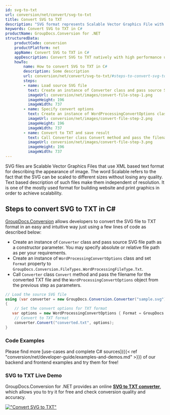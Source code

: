 ```yaml
---
id: svg-to-txt
url: conversion/net/convert/svg-to-txt
title: Convert SVG to TXT
description: "SVG format represents Scalable Vector Graphics File with .svg extension. Learn how to convert SVG to TXT file programmatically in C# language using GroupDocs.Conversion for .NET library."
keywords: Convert SVG to TXT in C#
productName: GroupDocs.Conversion for .NET
structuredData:
    productCode: conversion
    productPlatform: net
    appName: Convert SVG to TXT in C#
    appDescription: Convert SVG to TXT natively with high performance using C# language and server side GroupDocs.Conversion for .NET APIs, without the use of any software like Microsoft or Open Office.
    howTo:
        name: How to convert SVG to TXT in C# 
        description: Some description
        url: conversion/net/convert/svg-to-txt/#steps-to-convert-svg-to-txt-in-c
        steps:
        - name: Load source SVG file 
          text: Create an instance of Converter class and pass source SVG file path as a constructor parameter. You may specify absolute or relative file path as per your requirements. 
          imageUrl: conversion/net/images/convert-file-step-1.png
          imageHeight: 196
          imageWidth: 737
        - name: Specify convert options 
          text: Create an instance of WordProcessingConvertOptions class.
          imageUrl: conversion/net/images/convert-file-step-2.png
          imageHeight: 196
          imageWidth: 737
        - name: Convert to TXT and save result 
          text: Call Converter class Convert method and pass the filename for the converted HTML file and the WordProcessingConvertOptions object from the previous step as parameters.
          imageUrl: conversion/net/images/convert-file-step-3.png
          imageHeight: 196
          imageWidth: 737
---
```


SVG files are Scalable Vector Graphics Files that use XML based text format for describing the appearance of image. The word Scalable refers to the fact that the SVG can be scaled to different sizes without losing any quality. Text based description of such files make them independent of resolution. It is one of the mostly used format for building website and print graphics in order to achieve scalability.

## Steps to convert SVG to TXT in C#

[GroupDocs.Conversion](https://products.groupdocs.com/conversion/net) allows developers to convert the SVG file to TXT format in an easy and intuitive way just using a few lines of code as described below:

* Create an instance of `Converter` class and pass source SVG file path as a constructor parameter. You may specify absolute or relative file path as per your requirements. 
* Create an instance of `WordProcessingConvertOptions` class and set `Format` property to `GroupDocs.Conversion.FileTypes.WordProcessingFileType.Txt`.
* Call `Converter` class `Convert` method and pass the filename for the converted TXT file and the `WordProcessingConvertOptions` object from the previous step as parameters.

```csharp
// Load the source SVG file
using (var converter = new GroupDocs.Conversion.Converter("sample.svg"))
{
    // Set the convert options for TXT format
   var options = new WordProcessingConvertOptions { Format = GroupDocs.Conversion.FileTypes.WordProcessingFileType.Txt };
    // Convert to TXT format
    converter.Convert("converted.txt", options);
}
```

### Code Examples

Please find more [use-cases and complete C# sources]({{< ref "conversion/net/developer-guide/examples-and-demos.md" >}}) of our backend and frontend examples and try them for free!

### SVG to TXT Live Demo

GroupDocs.Conversion for .NET provides an online [**SVG to TXT converter**](https://products.groupdocs.app/conversion/svg-to-txt), which allows you to try it for free and check conversion quality and accuracy.

[!["Convert SVG to TXT"](conversion/net/images/convert-to-txt/convert-svg-to-txt.png)](https://products.groupdocs.app/conversion/svg-to-txt)